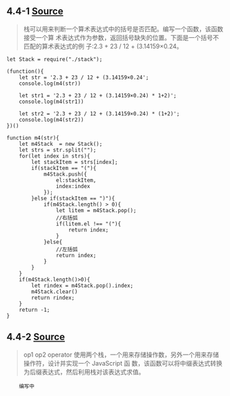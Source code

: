 ## 4.4-1  [Source](index.js)
> 栈可以用来判断一个算术表达式中的括号是否匹配。编写一个函数，该函数接受一个算 术表达式作为参数，返回括号缺失的位置。下面是一个括号不匹配的算术表达式的例 子:2.3 + 23 / 12 + (3.14159×0.24。

```
let Stack = require("./stack");

(function(){
    let str = '2.3 + 23 / 12 + (3.14159×0.24';
    console.log(m4(str))

    let str1 = '2.3 + 23 / 12 + (3.14159×0.24) * 1+2)';
    console.log(m4(str1))

    let str2 = '2.3 + 23 / 12 + (3.14159×0.24) * (1+2)';
    console.log(m4(str2))
})()

function m4(str){
    let m4Stack  = new Stack();
    let strs = str.split("");
    for(let index in strs){
        let stackItem = strs[index];
        if(stackItem == "("){
            m4Stack.push({
                el:stackItem,
                index:index
            });
        }else if(stackItem == ")"){
            if(m4Stack.length() > 0){
                let litem = m4Stack.pop();
                //右括弧
                if(litem.el !== "("){
                    return index;
                }
            }else{
                //左括弧
                return index;
            }
        }
    }
    if(m4Stack.length()>0){
        let rindex = m4Stack.pop().index;
        m4Stack.clear()
        return rindex;
    }
    return -1;
}
```

## 4.4-2  [Source](./index.2.js)
> op1 op2 operator
使用两个栈，一个用来存储操作数，另外一个用来存储操作符，设计并实现一个 JavaScript 函 数，该函数可以将中缀表达式转换为后缀表达式，然后利用栈对该表达式求值。

```
    编写中
``` 